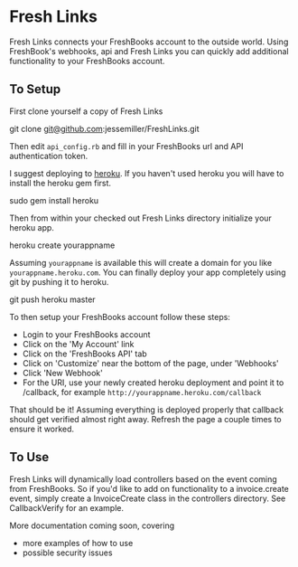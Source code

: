 # Fresh Links

Fresh Links connects your FreshBooks account to the outside world.  Using FreshBook's webhooks, api and Fresh Links you can quickly add additional functionality to your FreshBooks account.

## To Setup

First clone yourself a copy of Fresh Links

  git clone git@github.com:jessemiller/FreshLinks.git
  
Then edit `api_config.rb` and fill in your FreshBooks url and API authentication token.

I suggest deploying to [heroku](http://heroku.com/ "Heroku").  If you haven't used heroku you will have to install the heroku gem first.

  sudo gem install heroku
  
Then from within your checked out Fresh Links directory initialize your heroku app.

  heroku create yourappname
  
Assuming `yourappname` is available this will create a domain for you like `yourappname.heroku.com`. You can finally deploy your app completely using git by pushing it to heroku.

  git push heroku master
  
To then setup your FreshBooks account follow these steps:
- Login to your FreshBooks account
- Click on the 'My Account' link
- Click on the 'FreshBooks API' tab
- Click on 'Customize' near the bottom of the page, under 'Webhooks'
- Click 'New Webhook'
- For the URI, use your newly created heroku deployment and point it to /callback, for example `http://yourappname.heroku.com/callback` 

That should be it!  Assuming everything is deployed properly that callback should get verified almost right away.  Refresh the page a couple times to ensure it worked.

## To Use

Fresh Links will dynamically load controllers based on the event coming from FreshBooks.  So if you'd like to add on functionality to a invoice.create event, simply create a InvoiceCreate class in the controllers directory.  See CallbackVerify for an example.

More documentation coming soon, covering
- more examples of how to use
- possible security issues


